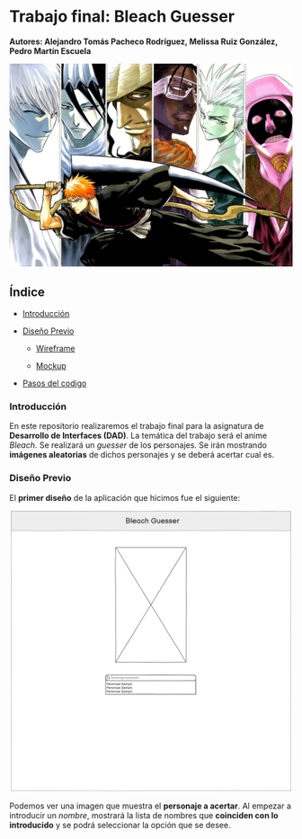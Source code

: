 # Trabajo final: Bleach Guesser

__Autores: Alejandro Tomás Pacheco Rodríguez, Melissa Ruiz González, Pedro Martín Escuela__

<div align=center>
    <img src="./resources/portada.jpg">
</div>

## Índice

- [Introducción](#intro)

- [Diseño Previo](#diseño)

    - [Wireframe]()

    - [Mockup]()

- [Pasos del codigo]()

### Introducción <a name="intro"></a>

En este repositorio realizaremos el trabajo final para la asignatura de __Desarrollo de Interfaces (DAD)__. La temática del trabajo será el anime _Bleach_. Se realizará un _guesser_ de los personajes. Se irán mostrando __imágenes aleatorias__ de dichos personajes y se deberá acertar cual es.

### Diseño Previo <a name="diseño"></a>

El __primer diseño__ de la aplicación que hicimos fue el siguiente:

<div align=center>
    <img src="./resources/wireframe-simple.png" width=500>
</div>

Podemos ver una imagen que muestra el __personaje a acertar__. Al empezar a introducir un _nombre_, mostrará la lista de nombres que __coinciden con lo introducido__ y se podrá seleccionar la opción que se desee.

